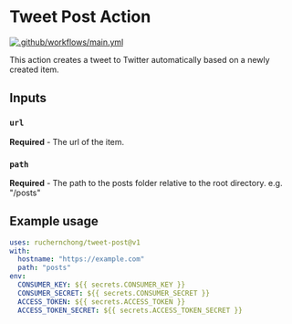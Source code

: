 # Tweet Post Action

[![.github/workflows/main.yml](https://github.com/ruchernchong/tweet-post-action/actions/workflows/main.yml/badge.svg)](https://github.com/ruchernchong/tweet-post-action/actions/workflows/main.yml)

This action creates a tweet to Twitter automatically based on a newly created item.

## Inputs

### `url`

**Required** - The url of the item.

### `path`

**Required** - The path to the posts folder relative to the root directory. e.g. "/posts"

## Example usage

```yaml
uses: ruchernchong/tweet-post@v1
with:
  hostname: "https://example.com"
  path: "posts"
env:
  CONSUMER_KEY: ${{ secrets.CONSUMER_KEY }}
  CONSUMER_SECRET: ${{ secrets.CONSUMER_SECRET }}
  ACCESS_TOKEN: ${{ secrets.ACCESS_TOKEN }}
  ACCESS_TOKEN_SECRET: ${{ secrets.ACCESS_TOKEN_SECRET }}
```
